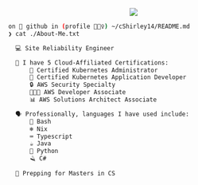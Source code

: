 <p align="center">
  <a href="https://github.com/cShirley14">
    <img src="https://readme-typing-svg.demolab.com/?lines=Hey+I'm+Chantal+👋🏽;I'm+an+SRE+👩🏽‍💻;I'm+always+learning+📖;Feel+free+to+connect+☕;&font=Fira+Code&color=949efb&background=000000&center=true&vCenter=true&weight=500">
  </a>
</p>


```Bash
on 🐙 github in (profile 🙋🏽‍♀️) ~/cShirley14/README.md 
❯ cat ./About-Me.txt

  💻 Site Reliability Engineer

  📖 I have 5 Cloud-Affiliated Certifications:
      🛞 Certified Kubernetes Administrator
      🛞 Certified Kubernetes Application Developer
      🔒 AWS Security Specialty
      👩🏽‍💻 AWS Developer Associate
      📊 AWS Solutions Architect Associate

  🗣️ Professionally, languages I have used include:
      🐧 Bash
      ❄️ Nix
      ⌨️ Typescript
      ☕ Java
      🐍 Python
      🪒 C#
      
  🏫 Prepping for Masters in CS
```
